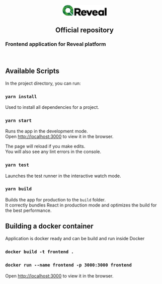 <p align="center" >
<img src='./public/reveal-logo.png' width='140px' />
</p> 
<h2 align="center">
Official repository
</h2>

### Frontend application for Reveal platform

<br />

## Available Scripts

In the project directory, you can run:

### `yarn install`

Used to install all dependencies for a project.<br />

### `yarn start`

Runs the app in the development mode.<br />
Open [http://localhost:3000](http://localhost:3000) to view it in the browser.

The page will reload if you make edits.<br />
You will also see any lint errors in the console.

### `yarn test`

Launches the test runner in the interactive watch mode.<br />

### `yarn build`

Builds the app for production to the `build` folder.<br />
It correctly bundles React in production mode and optimizes the build for the best performance.

## Building a docker container

Application is docker ready and can be build and run inside Docker

### `docker build -t frontend .`

### `docker run --name frontend -p 3000:3000 frontend`
Open [http://localhost:3000](http://localhost:3000) to view it in the browser.
